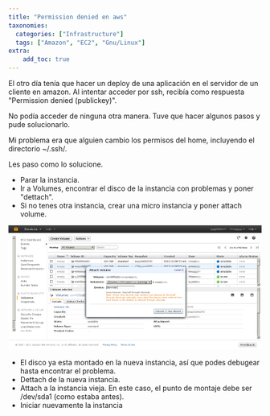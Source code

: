 ```yaml
---
title: "Permission denied en aws"
taxonomies:
  categories: ["Infrastructure"]
  tags: ["Amazon", "EC2", "Gnu/Linux"]
extra:
    add_toc: true
---
```




El otro día tenía que hacer un deploy de una aplicación en el servidor de un cliente en amazon.
Al intentar acceder por ssh, recibía como respuesta "Permission denied (publickey)".

No podía acceder de ninguna otra manera. Tuve que hacer algunos pasos y pude solucionarlo.

Mi problema era que alguien cambio los permisos del home, incluyendo el directorio ~/.ssh/.


Les paso como lo solucione.

- Parar la instancia.
- Ir a Volumes, encontrar el disco de la instancia con problemas y poner "dettach".
- Si no tenes otra instancia, crear una micro instancia y poner attach volume.

!["Amazon Permission denied (publickey)"](/images/amazon-permission-denied-publickey.png)

- El disco ya esta montado en la nueva instancia, así que podes debugear hasta encontrar el problema.
- Dettach de la nueva instancia.
- Attach a la instancia vieja. En este caso, el punto de montaje debe ser /dev/sda1 (como estaba antes).
- Iniciar nuevamente la instancia
